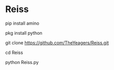 # Reiss

pip install amino

pkg install python

git clone https://github.com/TheYeagers/Reiss.git

cd Reiss

python Reiss.py

